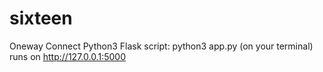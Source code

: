 # sixteen
Oneway Connect
Python3
Flask
script: python3 app.py (on your terminal)
runs on http://127.0.0.1:5000


